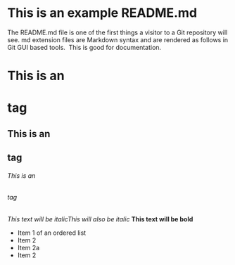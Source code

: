 
# This is an example README.md
The README.md file is one of the first things a visitor to a Git repository will see.
md extension files are Markdown syntax and are rendered as follows in Git GUI based tools.  
This is good for documentation.
# This is an <h1> tag
## This is an <h2> tag
###### This is an <h6> tag

*This text will be italic*_This will also be italic_
**This text will be bold**
* Item 1 of an ordered list
* Item 2 
* Item 2a 
* Item 2

